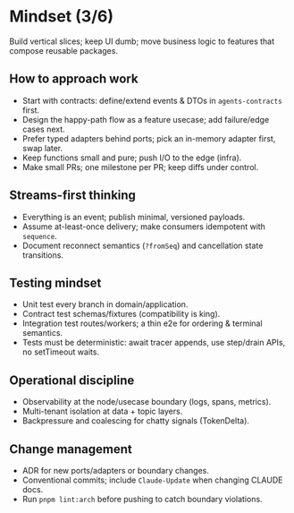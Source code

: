 # Mindset (3/6)

Build vertical slices; keep UI dumb; move business logic to features that compose reusable packages.

## How to approach work
- Start with contracts: define/extend events & DTOs in `agents-contracts` first.
- Design the happy-path flow as a feature usecase; add failure/edge cases next.
- Prefer typed adapters behind ports; pick an in-memory adapter first, swap later.
- Keep functions small and pure; push I/O to the edge (infra).
- Make small PRs; one milestone per PR; keep diffs under control.

## Streams-first thinking
- Everything is an event; publish minimal, versioned payloads.
- Assume at-least-once delivery; make consumers idempotent with `sequence`.
- Document reconnect semantics (`?fromSeq`) and cancellation state transitions.

## Testing mindset
- Unit test every branch in domain/application.
- Contract test schemas/fixtures (compatibility is king).
- Integration test routes/workers; a thin e2e for ordering & terminal semantics.
- Tests must be deterministic: await tracer appends, use step/drain APIs, no setTimeout waits.

## Operational discipline
- Observability at the node/usecase boundary (logs, spans, metrics).
- Multi-tenant isolation at data + topic layers.
- Backpressure and coalescing for chatty signals (TokenDelta).

## Change management
- ADR for new ports/adapters or boundary changes.
- Conventional commits; include `Claude-Update` when changing CLAUDE docs.
- Run `pnpm lint:arch` before pushing to catch boundary violations.
